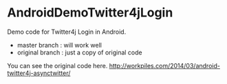 AndroidDemoTwitter4jLogin
=========================

Demo code for Twitter4j Login in Android. 

* master branch : will work well
* original branch : just a copy of original code

You can see the original code here.
http://workpiles.com/2014/03/android-twitter4j-asynctwitter/

